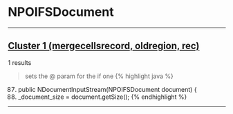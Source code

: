 # NPOIFSDocument

***

## [Cluster 1 (mergecellsrecord, oldregion, rec)](./1)
1 results
> sets the @ param for the if one 
{% highlight java %}
87. public NDocumentInputStream(NPOIFSDocument document) {
92.   _document_size = document.getSize();
{% endhighlight %}

***

